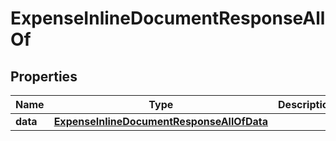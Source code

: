 

# ExpenseInlineDocumentResponseAllOf

## Properties

Name | Type | Description | Notes
------------ | ------------- | ------------- | -------------
**data** | [**ExpenseInlineDocumentResponseAllOfData**](ExpenseInlineDocumentResponseAllOfData.md) |  |  [optional]



